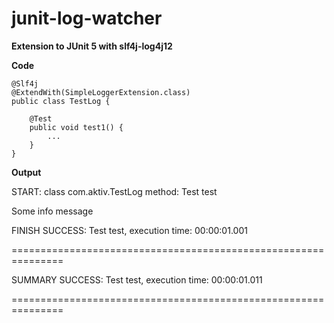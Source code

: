 # junit-log-watcher
**Extension to JUnit 5 with slf4j-log4j12**

**Code**

```
@Slf4j
@ExtendWith(SimpleLoggerExtension.class)
public class TestLog {
	
	@Test
	public void test1() {
		...
	}
}
```

**Output**

START: class com.aktiv.TestLog method: Test test

Some info message

FINISH SUCCESS: Test test, execution time: 00:00:01.001



===============================================================

SUMMARY SUCCESS: Test test, execution time: 00:00:01.011

===============================================================